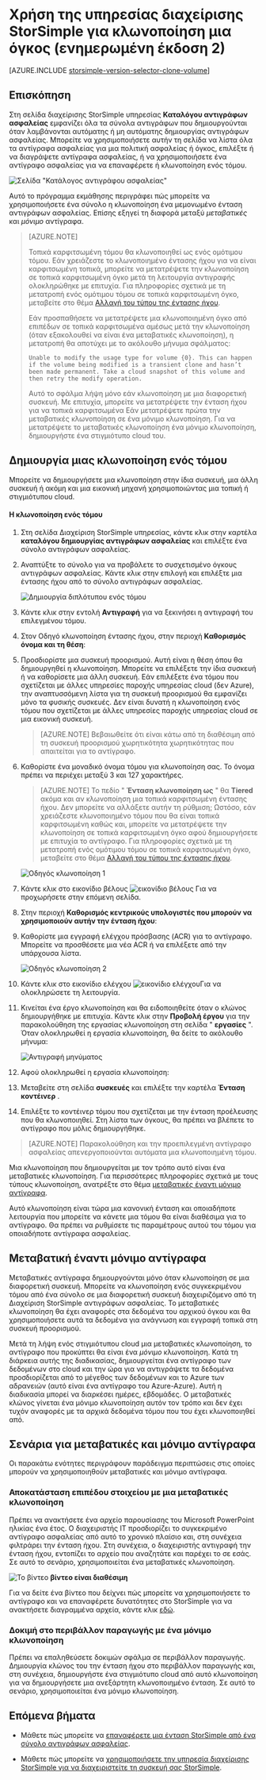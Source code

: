 <properties
   pageTitle="Δημιουργία διπλότυπου την ένταση ήχου StorSimple | Microsoft Azure"
   description="Περιγράφει τους τύπους διαφορετικό κλωνοποίηση και πότε πρέπει να τις χρησιμοποιήσετε και εξηγεί πώς μπορείτε να χρησιμοποιήσετε ένα σύνολο η κλωνοποίηση ένα μεμονωμένο ένταση αντιγράφων ασφαλείας."
   services="storsimple"
   documentationCenter="NA"
   authors="alkohli"
   manager="carmonm"
   editor="" />
<tags 
   ms.service="storsimple"
   ms.devlang="NA"
   ms.topic="article"
   ms.tgt_pltfrm="NA"
   ms.workload="TBD"
   ms.date="07/27/2016"
   ms.author="alkohli" />

# <a name="use-the-storsimple-manager-service-to-clone-a-volume-update-2"></a>Χρήση της υπηρεσίας διαχείρισης StorSimple για κλωνοποίηση μια όγκος (ενημερωμένη έκδοση 2)

[AZURE.INCLUDE [storsimple-version-selector-clone-volume](../../includes/storsimple-version-selector-clone-volume.md)]

## <a name="overview"></a>Επισκόπηση

Στη σελίδα διαχείρισης StorSimple υπηρεσίας **Καταλόγου αντιγράφων ασφαλείας** εμφανίζει όλα τα σύνολα αντιγράφων που δημιουργούνται όταν λαμβάνονται αυτόματης ή μη αυτόματης δημιουργίας αντιγράφων ασφαλείας. Μπορείτε να χρησιμοποιήσετε αυτήν τη σελίδα να λίστα όλα τα αντίγραφα ασφαλείας για μια πολιτική ασφαλείας ή όγκος, επιλέξτε ή να διαγράψετε αντίγραφα ασφαλείας, ή να χρησιμοποιήσετε ένα αντίγραφο ασφαλείας για να επαναφέρετε ή κλωνοποίηση ενός τόμου.

![Σελίδα "Κατάλογος αντιγράφου ασφαλείας"](./media/storsimple-clone-volume-u2/backupCatalog.png)  

Αυτό το πρόγραμμα εκμάθησης περιγράφει πώς μπορείτε να χρησιμοποιήσετε ένα σύνολο η κλωνοποίηση ένα μεμονωμένο ένταση αντιγράφων ασφαλείας. Επίσης εξηγεί τη διαφορά μεταξύ *μεταβατικές* και *μόνιμο* αντίγραφα.

>[AZURE.NOTE] 
>
>Τοπικά καρφιτσωμένη τόμου θα κλωνοποιηθεί ως ενός ομότιμου τόμου. Εάν χρειάζεστε το κλωνοποιημένο έντασης ήχου για να είναι καρφιτσωμένη τοπικά, μπορείτε να μετατρέψετε την κλωνοποίηση σε τοπικά καρφιτσωμένη όγκο μετά τη λειτουργία αντιγραφής ολοκληρώθηκε με επιτυχία. Για πληροφορίες σχετικά με τη μετατροπή ενός ομότιμου τόμου σε τοπικά καρφιτσωμένη όγκο, μεταβείτε στο θέμα [Αλλαγή του τύπου της έντασης ήχου](storsimple-manage-volumes-u2.md#change-the-volume-type).
>
>Εάν προσπαθήσετε να μετατρέψετε μια κλωνοποιημένη όγκο από επιπέδων σε τοπικά καρφιτσωμένα αμέσως μετά την κλωνοποίηση (όταν εξακολουθεί να είναι ένα μεταβατικές κλωνοποίηση), η μετατροπή θα αποτύχει με το ακόλουθο μήνυμα σφάλματος:
>
>`Unable to modify the usage type for volume {0}. This can happen if the volume being modified is a transient clone and hasn’t been made permanent. Take a cloud snapshot of this volume and then retry the modify operation.` 
>
>Αυτό το σφάλμα λήψη μόνο εάν κλωνοποίηση με μια διαφορετική συσκευή. Με επιτυχία, μπορείτε να μετατρέψετε την ένταση ήχου για να τοπικά καρφιτσωμένα Εάν μετατρέψετε πρώτα την μεταβατικές κλωνοποίηση σε ένα μόνιμο κλωνοποίηση. Για να μετατρέψετε το μεταβατικές κλωνοποίηση ένα μόνιμο κλωνοποίηση, δημιουργήστε ένα στιγμιότυπο cloud του.

## <a name="create-a-clone-of-a-volume"></a>Δημιουργία μιας κλωνοποίηση ενός τόμου

Μπορείτε να δημιουργήσετε μια κλωνοποίηση στην ίδια συσκευή, μια άλλη συσκευή ή ακόμη και μια εικονική μηχανή χρησιμοποιώντας μια τοπική ή στιγμιότυπου cloud.

#### <a name="to-clone-a-volume"></a>Η κλωνοποίηση ενός τόμου

1. Στη σελίδα Διαχείριση StorSimple υπηρεσίας, κάντε κλικ στην καρτέλα **καταλόγου δημιουργίας αντιγράφων ασφαλείας** και επιλέξτε ένα σύνολο αντιγράφων ασφαλείας.

2. Αναπτύξτε το σύνολο για να προβάλετε το συσχετισμένο όγκους αντιγράφων ασφαλείας. Κάντε κλικ στην επιλογή και επιλέξτε μια έντασης ήχου από το σύνολο αντιγράφων ασφαλείας.

     ![Δημιουργία διπλότυπου ενός τόμου](./media/storsimple-clone-volume-u2/CloneVol.png) 

3. Κάντε κλικ στην εντολή **Αντιγραφή** για να ξεκινήσει η αντιγραφή του επιλεγμένου τόμου.

4. Στον Οδηγό κλωνοποίηση έντασης ήχου, στην περιοχή **Καθορισμός όνομα και τη θέση**:

  1. Προσδιορίστε μια συσκευή προορισμού. Αυτή είναι η θέση όπου θα δημιουργηθεί η κλωνοποίηση. Μπορείτε να επιλέξετε την ίδια συσκευή ή να καθορίσετε μια άλλη συσκευή. Εάν επιλέξετε ένα τόμου που σχετίζεται με άλλες υπηρεσίες παροχής υπηρεσίας cloud (δεν Azure), την αναπτυσσόμενη λίστα για τη συσκευή προορισμού θα εμφανίζει μόνο τα φυσικής συσκευές. Δεν είναι δυνατή η κλωνοποίηση ενός τόμου που σχετίζεται με άλλες υπηρεσίες παροχής υπηρεσίας cloud σε μια εικονική συσκευή.

        >[AZURE.NOTE] Βεβαιωθείτε ότι είναι κάτω από τη διαθέσιμη από τη συσκευή προορισμού χωρητικότητα χωρητικότητας που απαιτείται για το αντίγραφο.

  2. Καθορίστε ένα μοναδικό όνομα τόμου για κλωνοποίηση σας. Το όνομα πρέπει να περιέχει μεταξύ 3 και 127 χαρακτήρες. 
    
        >[AZURE.NOTE] Το πεδίο " **Ένταση κλωνοποίηση ως** " θα **Tiered** ακόμα και αν κλωνοποίηση μια τοπικά καρφιτσωμένη έντασης ήχου. Δεν μπορείτε να αλλάξετε αυτήν τη ρύθμιση; Ωστόσο, εάν χρειάζεστε κλωνοποιημένο τόμου που θα είναι τοπικά καρφιτσωμένη καθώς και, μπορείτε να μετατρέψετε την κλωνοποίηση σε τοπικά καρφιτσωμένη όγκο αφού δημιουργήσετε με επιτυχία το αντίγραφο. Για πληροφορίες σχετικά με τη μετατροπή ενός ομότιμου τόμου σε τοπικά καρφιτσωμένη όγκο, μεταβείτε στο θέμα [Αλλαγή του τύπου της έντασης ήχου](storsimple-manage-volumes-u2.md#change-the-volume-type).

        ![Οδηγός κλωνοποίηση 1](./media/storsimple-clone-volume-u2/clone1.png) 

  3. Κάντε κλικ στο εικονίδιο βέλους ![εικονίδιο βέλους](./media/storsimple-clone-volume-u2/HCS_ArrowIcon.png) Για να προχωρήσετε στην επόμενη σελίδα.

5. Στην περιοχή **Καθορισμός κεντρικούς υπολογιστές που μπορούν να χρησιμοποιούν αυτήν την ένταση ήχου**:

  1. Καθορίστε μια εγγραφή ελέγχου πρόσβασης (ACR) για το αντίγραφο. Μπορείτε να προσθέσετε μια νέα ACR ή να επιλέξετε από την υπάρχουσα λίστα.

        ![Οδηγός κλωνοποίηση 2](./media/storsimple-clone-volume-u2/clone2.png) 

  2. Κάντε κλικ στο εικονίδιο ελέγχου ![εικονίδιο ελέγχου](./media/storsimple-clone-volume-u2/HCS_CheckIcon.png)Για να ολοκληρώσετε τη λειτουργία.

6. Κινείται ένα έργο κλωνοποίηση και θα ειδοποιηθείτε όταν ο κλώνος δημιουργήθηκε με επιτυχία. Κάντε κλικ στην **Προβολή έργου** για την παρακολούθηση της εργασίας κλωνοποίηση στη σελίδα " **εργασίες** ". Όταν ολοκληρωθεί η εργασία κλωνοποίηση, θα δείτε το ακόλουθο μήνυμα:

    ![Αντιγραφή μηνύματος](./media/storsimple-clone-volume-u2/CloneMsg.png) 

7. Αφού ολοκληρωθεί η εργασία κλωνοποίηση:

  1. Μεταβείτε στη σελίδα **συσκευές** και επιλέξτε την καρτέλα **Ένταση κοντέινερ** . 
  2. Επιλέξτε το κοντέινερ τόμου που σχετίζεται με την ένταση προέλευσης που θα κλωνοποιηθεί. Στη λίστα των όγκους, θα πρέπει να βλέπετε το αντίγραφο που μόλις δημιουργήθηκε.

>[AZURE.NOTE] Παρακολούθηση και την προεπιλεγμένη αντίγραφο ασφαλείας απενεργοποιούνται αυτόματα μια κλωνοποιημένη τόμου.

Μια κλωνοποίηση που δημιουργείται με τον τρόπο αυτό είναι ένα μεταβατικές κλωνοποίηση. Για περισσότερες πληροφορίες σχετικά με τους τύπους κλωνοποίηση, ανατρέξτε στο θέμα [μεταβατικές έναντι μόνιμο αντίγραφα](#transient-vs.-permanent-clones).

Αυτό κλωνοποίηση είναι τώρα μια κανονική ένταση και οποιαδήποτε λειτουργία που μπορείτε να κάνετε μια τόμου θα είναι διαθέσιμα για το αντίγραφο. Θα πρέπει να ρυθμίσετε τις παραμέτρους αυτού του τόμου για οποιαδήποτε αντίγραφα ασφαλείας.

## <a name="transient-vs-permanent-clones"></a>Μεταβατική έναντι μόνιμο αντίγραφα

Μεταβατικές αντίγραφα δημιουργούνται μόνο όταν κλωνοποίηση σε μια διαφορετική συσκευή. Μπορείτε να κλωνοποίηση ενός συγκεκριμένου τόμου από ένα σύνολο σε μια διαφορετική συσκευή διαχειριζόμενο από τη Διαχείριση StorSimple αντιγράφων ασφαλείας. Το μεταβατικές κλωνοποίηση θα έχει αναφορές στα δεδομένα του αρχικού όγκου και θα χρησιμοποιήσετε αυτά τα δεδομένα για ανάγνωση και εγγραφή τοπικά στη συσκευή προορισμού. 

Μετά τη λήψη ενός στιγμιότυπου cloud μια μεταβατικές κλωνοποίηση, το αντίγραφο που προκύπτει θα είναι ένα *μόνιμο* κλωνοποίηση. Κατά τη διάρκεια αυτής της διαδικασίας, δημιουργείται ένα αντίγραφο των δεδομένων στο cloud και την ώρα για να αντιγράψετε τα δεδομένα προσδιορίζεται από το μέγεθος των δεδομένων και το Azure των αδρανειών (αυτό είναι ένα αντίγραφο του Azure-Azure). Αυτή η διαδικασία μπορεί να διαρκέσει ημέρες, εβδομάδες. Ο μεταβατικές κλώνος γίνεται ένα μόνιμο κλωνοποίηση αυτόν τον τρόπο και δεν έχει τυχόν αναφορές με τα αρχικά δεδομένα τόμου που του έχει κλωνοποιηθεί από. 

## <a name="scenarios-for-transient-and-permanent-clones"></a>Σενάρια για μεταβατικές και μόνιμο αντίγραφα

Οι παρακάτω ενότητες περιγράφουν παράδειγμα περιπτώσεις στις οποίες μπορούν να χρησιμοποιηθούν μεταβατικές και μόνιμο αντίγραφα.

### <a name="item-level-recovery-with-a-transient-clone"></a>Αποκατάσταση επιπέδου στοιχείου με μια μεταβατικές κλωνοποίηση

Πρέπει να ανακτήσετε ένα αρχείο παρουσίασης του Microsoft PowerPoint ηλικίας ένα έτος. Ο διαχειριστής ΙΤ προσδιορίζει το συγκεκριμένο αντίγραφο ασφαλείας από αυτό το χρονικό πλαίσιο και, στη συνέχεια φιλτράρει την ένταση ήχου. Στη συνέχεια, ο διαχειριστής αντιγραφή την ένταση ήχου, εντοπίζει το αρχείο που αναζητάτε και παρέχει το σε εσάς. Σε αυτό το σενάριο, χρησιμοποιείται ένα μεταβατικές κλωνοποίηση. 
 
![Το βίντεο](./media/storsimple-clone-volume-u2/Video_icon.png) **βίντεο είναι διαθέσιμη**

Για να δείτε ένα βίντεο που δείχνει πώς μπορείτε να χρησιμοποιήσετε το αντίγραφο και να επαναφέρετε δυνατότητες στο StorSimple για να ανακτήσετε διαγραμμένα αρχεία, κάντε κλικ [εδώ](https://azure.microsoft.com/documentation/videos/storsimple-recover-deleted-files-with-storsimple/).

### <a name="testing-in-the-production-environment-with-a-permanent-clone"></a>Δοκιμή στο περιβάλλον παραγωγής με ένα μόνιμο κλωνοποίηση

Πρέπει να επαληθεύσετε δοκιμών σφάλμα σε περιβάλλον παραγωγής. Δημιουργία κλώνος του την ένταση ήχου στο περιβάλλον παραγωγής και, στη συνέχεια, δημιουργήστε ένα στιγμιότυπο cloud από αυτό κλωνοποίηση για να δημιουργήσετε μια ανεξάρτητη κλωνοποιημένο ένταση. Σε αυτό το σενάριο, χρησιμοποιείται ένα μόνιμο κλωνοποίηση.  

## <a name="next-steps"></a>Επόμενα βήματα
- Μάθετε πώς μπορείτε να [επαναφέρετε μια ένταση StorSimple από ένα σύνολο αντιγράφων ασφαλείας](storsimple-restore-from-backup-set-u2.md).

- Μάθετε πώς μπορείτε να [χρησιμοποιήσετε την υπηρεσία διαχείρισης StorSimple για να διαχειριστείτε τη συσκευή σας StorSimple](storsimple-manager-service-administration.md).

 
